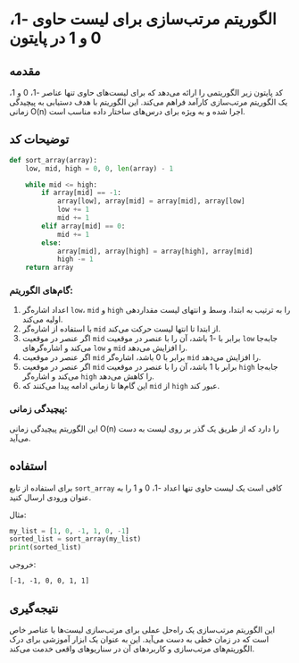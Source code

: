 # الگوریتم مرتب‌سازی برای لیست حاوی -1، 0 و 1 در پایتون

## مقدمه

کد پایتون زیر الگوریتمی را ارائه می‌دهد که برای لیست‌های حاوی تنها عناصر -1، 0 و 1، یک الگوریتم مرتب‌سازی کارآمد فراهم می‌کند. این الگوریتم با هدف دستیابی به پیچیدگی زمانی O(n) اجرا شده و به ویژه برای درس‌های ساختار داده مناسب است.

## توضیحات کد

```python
def sort_array(array):
    low, mid, high = 0, 0, len(array) - 1

    while mid <= high:
        if array[mid] == -1:
            array[low], array[mid] = array[mid], array[low]
            low += 1
            mid += 1
        elif array[mid] == 0:
            mid += 1
        else:
            array[mid], array[high] = array[high], array[mid]
            high -= 1
    return array
```

### گام‌های الگوریتم:

1. اعداد اشاره‌گر `low`، `mid` و `high` را به ترتیب به ابتدا، وسط و انتهای لیست مقداردهی اولیه می‌کند.
2. با استفاده از اشاره‌گر `mid` از ابتدا تا انتها لیست حرکت می‌کند.
3. اگر عنصر در موقعیت `mid` برابر با -1 باشد، آن را با عنصر در موقعیت `low` جابه‌جا می‌کند و اشاره‌گر‌های `low` و `mid` را افزایش می‌دهد.
4. اگر عنصر در موقعیت `mid` برابر با 0 باشد، اشاره‌گر `mid` را افزایش می‌دهد.
5. اگر عنصر در موقعیت `mid` برابر با 1 باشد، آن را با عنصر در موقعیت `high` جابه‌جا می‌کند و اشاره‌گر `high` را کاهش می‌دهد.
6. این گام‌ها تا زمانی ادامه پیدا می‌کنند که `mid` از `high` عبور کند.

### پیچیدگی زمانی:

این الگوریتم پیچیدگی زمانی O(n) را دارد که از طریق یک گذر بر روی لیست به دست می‌آید.

## استفاده

برای استفاده از تابع `sort_array` کافی است یک لیست حاوی تنها اعداد -1، 0 و 1 را به عنوان ورودی ارسال کنید.

مثال:

```python
my_list = [1, 0, -1, 1, 0, -1]
sorted_list = sort_array(my_list)
print(sorted_list)
```

خروجی:

```
[-1, -1, 0, 0, 1, 1]
```

## نتیجه‌گیری

این الگوریتم مرتب‌سازی یک راه‌حل عملی برای مرتب‌سازی لیست‌ها با عناصر خاص است که در زمان خطی به دست می‌آید. این به عنوان یک ابزار آموزشی برای درک الگوریتم‌های مرتب‌سازی و کاربردهای آن در سناریوهای واقعی خدمت می‌کند.
